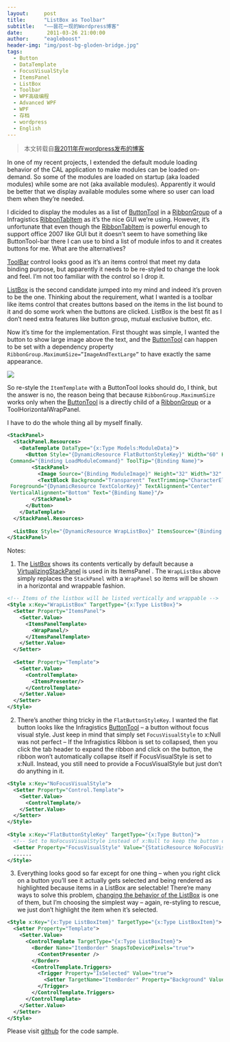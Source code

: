 ```yaml
---
layout:     post
title:      "ListBox as Toolbar"
subtitle:   "——昙花一现的Wordpress博客"
date:        2011-03-26 21:00:00
author:     "eagleboost"
header-img: "img/post-bg-gloden-bridge.jpg"
tags:
  - Button
  - DataTemplate
  - FocusVisualStyle
  - ItemsPanel
  - ListBox
  - Toolbar
  - WPF高级编程
  - Advanced WPF
  - WPF
  - 存档
  - wordpress
  - English
---
```


> 本文转载自[我2011年在wordpress发布的博客](https://eagleboost.wordpress.com/2011/03/26/listboxastoolbar/)

In one of my recent projects, I extended the default module loading behavior of the CAL application to make modules can be loaded on-demand. So some of the modules are loaded on startup (aka loaded modules) while some are not (aka available modules). Apparently it would be better that we display available modules some where so user can load them when they’re needed.

I dicided to display the modules as a list of [ButtonTool](http://help.infragistics.com/Help/NetAdvantage/WPF/2010.1/CLR3.5/html/Infragistics3.Wpf.Ribbon.v10.1~Infragistics.Windows.Ribbon.ButtonTool.html) in a [RibbonGroup](http://help.infragistics.com/Help/NetAdvantage/WPF/2010.1/CLR3.5/html/Infragistics3.Wpf.Ribbon.v10.1~Infragistics.Windows.Ribbon.RibbonGroup.html) of a Infragistics [RibbonTabItem](http://help.infragistics.com/Help/NetAdvantage/WPF/2010.1/CLR3.5/html/Infragistics3.Wpf.Ribbon.v10.1~Infragistics.Windows.Ribbon.RibbonTabItem.html) as it’s the nice GUI we’re using. However, it’s unfortunate that even though the [RibbonTabItem](http://help.infragistics.com/Help/NetAdvantage/WPF/2010.1/CLR3.5/html/Infragistics3.Wpf.Ribbon.v10.1~Infragistics.Windows.Ribbon.RibbonTabItem.html) is powerful enough to support office 2007 like GUI but it doesn’t seem to have something like ButtonTool-bar there I can use to bind a list of module infos to and it creates buttons for me. What are the alternatives?

[ToolBar](http://msdn.microsoft.com/en-us/library/system.windows.controls.toolbar.aspx) control looks good as it’s an items control that meet my data binding purpose, but apparently it needs to be re-styled to change the look and feel. I’m not too familiar with the control so I drop it.

[ListBox](http://msdn.microsoft.com/en-us/library/system.windows.controls.listbox.aspx) is the second candidate jumped into my mind and indeed it’s proven to be the one.  Thinking about the requirement, what I wanted is a toolbar like items control that creates buttons based on the items in the list bound to it and do some work when the buttons are clicked. ListBox is the best fit as I don’t need extra features like button group, mutual exclusive button, etc.

Now it’s time for the implementation. First thought was simple, I wanted the button to show large image above the text, and the [ButtonTool](http://help.infragistics.com/Help/NetAdvantage/WPF/2010.1/CLR3.5/html/Infragistics3.Wpf.Ribbon.v10.1~Infragistics.Windows.Ribbon.ButtonTool.html) can happen to be set with a dependency property `RibbonGroup.MaximumSize=”ImageAndTextLarge”` to have exactly the same appearance.

![](https://filedn.com/lCdMuPWubK2H86dRAWfspRh/BlogImages/ButtonBar.png)

So re-style the `ItemTemplate` with a ButtonTool looks should do, I think, but the answer is no, the reason being that because `RibbonGroup.MaximumSize` works only when the [ButtonTool](http://help.infragistics.com/Help/NetAdvantage/WPF/2010.1/CLR3.5/html/Infragistics3.Wpf.Ribbon.v10.1~Infragistics.Windows.Ribbon.ButtonTool.html) is a directly child of a [RibbonGroup](http://help.infragistics.com/Help/NetAdvantage/WPF/2010.1/CLR3.5/html/Infragistics3.Wpf.Ribbon.v10.1~Infragistics.Windows.Ribbon.RibbonGroup.html) or a ToolHorizontalWrapPanel.

I have to do the whole thing all by myself finally.

```xml
<StackPanel>
  <StackPanel.Resources>
    <DataTemplate DataType="{x:Type Models:ModuleData}">
      <Button Style="{DynamicResource FlatButtonStyleKey}" Width="60" Height="66"
 Command="{Binding LoadModuleCommand}" ToolTip="{Binding Name}">
        <StackPanel>
          <Image Source="{Binding ModuleImage}" Height="32" Width="32" Margin="0,3,0,0"/>
          <TextBlock Background="Transparent" TextTrimming="CharacterEllipsis" Margin="5,2,5,5"
 Foreground="{DynamicResource TextColorKey}" TextAlignment="Center"
 VerticalAlignment="Bottom" Text="{Binding Name}"/>
        </StackPanel>
      </Button>
    </DataTemplate>
  </StackPanel.Resources>
 
  <ListBox Style="{DynamicResource WrapListBox}" ItemsSource="{Binding Modules}" Width="Auto"/>
</StackPanel>
```

Notes:

1. The [ListBox](http://msdn.microsoft.com/en-us/library/system.windows.controls.listbox.aspx) shows its contents vertically by default because a [VirtualizingStackPanel](http://msdn.microsoft.com/en-us/library/system.windows.controls.virtualizingstackpanel.aspx) is used in its ItemsPanel . The `WrapListBox` above simply replaces the `StackPanel` with a `WrapPanel` so items will be shown in a horizontal and wrappable fashion.
   
```xml
<!-- Items of the listbox will be listed vertically and wrappable -->
<Style x:Key="WrapListBox" TargetType="{x:Type ListBox}">
  <Setter Property="ItemsPanel">
    <Setter.Value>
      <ItemsPanelTemplate>
        <WrapPanel/>
      </ItemsPanelTemplate>
    </Setter.Value>
  </Setter>
 
  <Setter Property="Template">
    <Setter.Value>
      <ControlTemplate>
        <ItemsPresenter/>
      </ControlTemplate>
    </Setter.Value>
  </Setter>
</Style>
```

2. There’s another thing tricky in the `FlatButtonStyleKey`. I wanted the flat button looks like the Infragistics [ButtonTool](http://help.infragistics.com/Help/NetAdvantage/WPF/2010.1/CLR3.5/html/Infragistics3.Wpf.Ribbon.v10.1~Infragistics.Windows.Ribbon.ButtonTool.html) – a button without focus visual style. Just keep in mind that simply set `FocusVisualStyle` to x:Null was not perfect – If the Infragistics Ribbon is set to collapsed, then you click the tab header to expand the ribbon and click on the button, the ribbon won’t automatically collapse itself if FocusVisualStyle is set to x:Null. Instead, you still need to provide a FocusVisualStyle but just don’t do anything in it.

```xml
<Style x:Key="NoFocusVisualStyle">
  <Setter Property="Control.Template">
    <Setter.Value>
      <ControlTemplate/>
    </Setter.Value>
  </Setter>
</Style>
 
<Style x:Key="FlatButtonStyleKey" TargetType="{x:Type Button}">
  <!-- Set to NoFocusVisualStyle instead of x:Null to keep the button click behavior -->
  <Setter Property="FocusVisualStyle" Value="{StaticResource NoFocusVisualStyle}"/>
  ......
</Style>
```

3. Everything looks good so far except for one thing – when you right click on a button you’ll see it actually gets selected and being rendered as highlighted because items in a ListBox are selectable! There’re many ways to solve this problem, [changing the behavior of the ListBox](http://thrash505.wordpress.com/2011/01/04/non-selectable-listboxitem-or-listviewitem-using-attached-properties/) is one of them, but I’m choosing the simplest way – again, re-styling to rescue, we just don’t highlight the item when it’s selected.

```xml
<Style x:Key="{x:Type ListBoxItem}" TargetType="{x:Type ListBoxItem}">
  <Setter Property="Template">
    <Setter.Value>
      <ControlTemplate TargetType="{x:Type ListBoxItem}">
        <Border Name="ItemBorder" SnapsToDevicePixels="true">
          <ContentPresenter />
        </Border>
        <ControlTemplate.Triggers>
          <Trigger Property="IsSelected" Value="true">
            <Setter TargetName="ItemBorder" Property="Background" Value="Transparent"/>
          </Trigger>
        </ControlTemplate.Triggers>
      </ControlTemplate>
    </Setter.Value>
  </Setter>
</Style>
```

Please visit [github](https://github.com/eagleboost/ButtonBarApp) for the code sample.